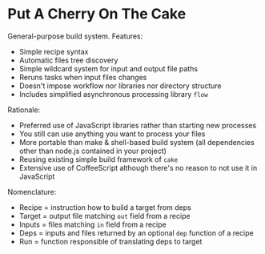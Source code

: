 # Put A Cherry On The Cake

General-purpose build system.
Features:

- Simple recipe syntax
- Automatic files tree discovery
- Simple wildcard system for input and output file paths
- Reruns tasks when input files changes
- Doesn't impose workflow nor libraries nor directory structure
- Includes simplified asynchronous processing library `flow`

Rationale:

- Preferred use of JavaScript libraries rather than starting new processes
- You still can use anything you want to process your files
- More portable than make & shell-based build system (all dependencies other than node.js contained in your project)
- Reusing existing simple build framework of `cake`
- Extensive use of CoffeeScript although there's no reason to not use it in JavaScript

Nomenclature:

- Recipe = instruction how to build a target from deps
- Target = output file matching `out` field from a recipe
- Inputs = files matching `in` field from a recipe
- Deps   = inputs and files returned by an optional `dep` function of a recipe
- Run    = function responsible of translating deps to target
